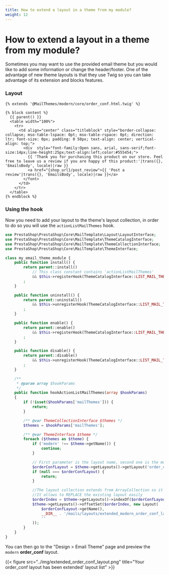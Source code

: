 ```yaml
---
title: How to extend a layout in a theme from my module?
weight: 12
---
```


# How to extend a layout in a theme from my module?

Sometimes you may want to use the provided email theme but you would like to add some information or
change the header/footer. One of the advantage of new theme layouts is that they use Twig so you can
take advantage of its extension and blocks features.

### Layout

```twig
{% extends '@MailThemes/modern/core/order_conf.html.twig' %}

{% block content %}
  {{ parent() }}
  <table width="100%">
    <tr>
      <td align="center" class="titleblock" style="border-collapse: collapse; mso-table-lspace: 0pt; mso-table-rspace: 0pt; direction: ltr; font-size: 0px; padding: 0 50px; text-align: center; vertical-align: top;">
        <div  style="font-family:Open sans, arial, sans-serif;font-size:14px;line-height:25px;text-align:left;color:#555454;">
          {{ 'Thank you for purchasing this product on our store. Feel free to leave us a review if you are happy of this product:'|trans({}, 'EmailsBody', locale)|raw }}
          <a href="{shop_url}/post_review">{{ 'Post a review'|trans({}, 'EmailsBody', locale)|raw }}</a>
        </font>
      </td>
    </tr>
  </table>
{% endblock %}
```

### Using the hook

Now you need to add your layout to the theme's layout collection, in order to do so you will use 
the `actionListMailThemes` hook.

```php
use PrestaShop\PrestaShop\Core\MailTemplate\Layout\LayoutInterface;
use PrestaShop\PrestaShop\Core\MailTemplate\ThemeCatalogInterface;
use PrestaShop\PrestaShop\Core\MailTemplate\ThemeCollectionInterface;
use PrestaShop\PrestaShop\Core\MailTemplate\ThemeInterface;

class my_email_theme_module {
    public function install() {
        return parent::install()
            // This class constant contains 'actionListMailThemes'
            && $this->registerHook(ThemeCatalogInterface::LIST_MAIL_THEMES_HOOK)
        ;
    }

    public function uninstall() {
        return parent::uninstall()
            && $this->unregisterHook(ThemeCatalogInterface::LIST_MAIL_THEMES_HOOK)
        ;
    }

    public function enable() {
        return parent::enable()
            && $this->registerHook(ThemeCatalogInterface::LIST_MAIL_THEMES_HOOK)
        ;
    }

    public function disable() {
        return parent::disable()
            && $this->unregisterHook(ThemeCatalogInterface::LIST_MAIL_THEMES_HOOK)
        ;
    }

    /**
     * @param array $hookParams
     */
    public function hookActionListMailThemes(array $hookParams)
    {
        if (!isset($hookParams['mailThemes'])) {
            return;
        }

        /** @var ThemeCollectionInterface $themes */
        $themes = $hookParams['mailThemes'];

        /** @var ThemeInterface $theme */
        foreach ($themes as $theme) {
            if ('modern' !== $theme->getName()) {
                continue;
            }

            // First parameter is the layout name, second one is the module name (empty value matches the core layouts)
            $orderConfLayout = $theme->getLayouts()->getLayout('order_conf', '');
            if (null === $orderConfLayout) {
                return;
            }

            //The layout collection extends from ArrayCollection so it has more feature than it seems..
            //It allows to REPLACE the existing layout easily
            $orderIndex = $theme->getLayouts()->indexOf($orderConfLayout);
            $theme->getLayouts()->offsetSet($orderIndex, new Layout(
                $orderConfLayout->getName(),
                __DIR__ . '/mails/layouts/extended_modern_order_conf_layout.html.twig',
                ''
            ));
        }
    }
}
```

You can then go to the "Design > Email Theme" page and preview the `modern` **order_conf** layout.

{{< figure src="../img/extended_order_conf_layout.png" title="Your order_conf layout has been extended' layout list" >}}
